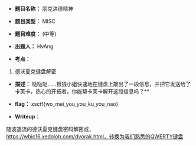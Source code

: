 * **题目名称：** 朋克洛德精神

* **题目类型：** MISC

* **题目难度：** (中等)

* **出题人：** HvAng

* **考点：**  

1. 德沃夏克键盘解密

* **描述：**  哒哒哒……银狼小姐快速地在键盘上敲出了一段信息，并把它发送给了卡芙卡，热心的开拓者，你能帮卡芙卡解开这段信息吗？**

* **flag：** xsctf{wo_mei_you_you_ku_you_nao}

* **Writeup：**

随波逐流的德沃夏克键盘密码解密或，https://wbic16.xedoloh.com/dvorak.html，转换为我们熟悉的QWERTY键盘
